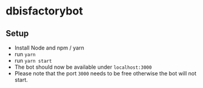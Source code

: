 # dbisfactorybot

## Setup

* Install Node and npm / yarn
* run `yarn` 
* run `yarn start` 
* The bot should now be available under `localhost:3000`
* Please note that the port `3000` needs to be free otherwise the bot will not start.